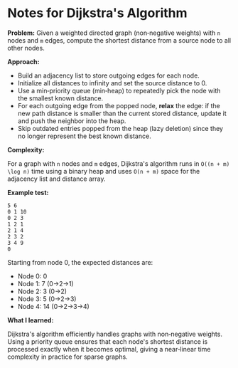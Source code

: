 # Notes for Dijkstra's Algorithm

**Problem:** Given a weighted directed graph (non‑negative weights) with `n` nodes and `m` edges, compute the shortest distance from a source node to all other nodes.

**Approach:**

- Build an adjacency list to store outgoing edges for each node.
- Initialize all distances to infinity and set the source distance to 0.
- Use a min‑priority queue (min‑heap) to repeatedly pick the node with the smallest known distance.
- For each outgoing edge from the popped node, **relax** the edge: if the new path distance is smaller than the current stored distance, update it and push the neighbor into the heap.
- Skip outdated entries popped from the heap (lazy deletion) since they no longer represent the best known distance.

**Complexity:**

For a graph with `n` nodes and `m` edges, Dijkstra's algorithm runs in `O((n + m) \log n)` time using a binary heap and uses `O(n + m)` space for the adjacency list and distance array.

**Example test:**

```
5 6
0 1 10
0 2 3
1 2 1
2 1 4
2 3 2
3 4 9
0
```

Starting from node 0, the expected distances are:

- Node 0: 0
- Node 1: 7 (0→2→1)
- Node 2: 3 (0→2)
- Node 3: 5 (0→2→3)
- Node 4: 14 (0→2→3→4)

**What I learned:**

Dijkstra's algorithm efficiently handles graphs with non‑negative weights. Using a priority queue ensures that each node's shortest distance is processed exactly when it becomes optimal, giving a near‑linear time complexity in practice for sparse graphs.
